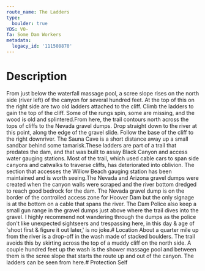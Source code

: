 ```yaml
---
route_name: The Ladders
type:
  boulder: true
YDS: V0-
fa: Some Dam Workers
metadata:
  legacy_id: '111508870'
---
```

# Description
From just below the waterfall massage pool, a scree slope rises on the north side (river left) of the canyon for several hundred feet. At the top of this on the right side are two old ladders attached to the cliff. Climb the ladders to gain the top of the cliff. Some of the rungs spin, some are missing, and the wood is old and splintered.From here, the trail contours north across the tops of cliffs to the Nevada gravel dumps. Drop straight down to the river at this point, along the edge of the gravel slide. Follow the base of the cliff to the right downriver. The Sauna Cave is a short distance away up a small sandbar behind some tamarisk.These ladders are part of a trail that predates the dam, and that was built to assay Black Canyon and access water gauging stations. Most of the trail, which used cable cars to span side canyons and catwalks to traverse cliffs, has deteriorated into oblivion. The section that accesses the Willow Beach gauging station has been maintained and is worth seeing.The Nevada and Arizona gravel dumps were created when the canyon walls were scraped and the river bottom dredged to reach good bedrock for the dam. The Nevada gravel dump is on the border of the controlled access zone for Hoover Dam but the only signage is at the bottom on a cable that spans the river. The Dam Police also keep a small gun range in the gravel dumps just above where the trail dives into the gravel. I highly recommend not wandering through the dumps as the police don't like unexpected sightseers and trespassing here, in this day & age of 'shoot first & figure it out later,' is no joke.# Location
About a quarter mile up from the river is a drop-off in the wash made of stacked boulders. The trail avoids this by skirting across the top of a muddy cliff on the north side. A couple hundred feet up the wash is the shower massage pool and between them is the scree slope that starts the route up and out of the canyon. The ladders can be seen from here.# Protection
Self
